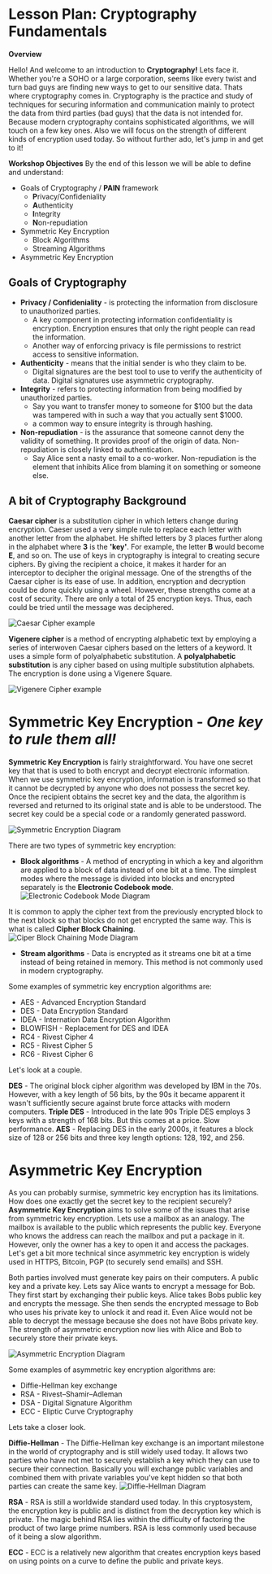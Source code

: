 # Lesson Plan: Cryptography Fundamentals

**Overview**

Hello! And welcome to an introduction to **Cryptography!** Lets face it. Whether you're a SOHO or a large corporation, seems like every twist and turn bad guys are finding new ways to get to our sensitive data. Thats where cryptography comes in. Cryptography is the practice and study of techniques for securing information and communication mainly to protect the data from third parties (bad guys) that the data is not intended for. Because modern cryptography contains sophisticated algorithms, we will touch on a few key ones. Also we will focus on the strength of different kinds of encryption used today. So without further ado, let's jump in and get to it!


**Workshop Objectives**
By the end of this lesson we will be able to define and understand:

 - Goals of Cryptography / **PAIN** framework
	 - **P**rivacy/Confideniality
	 - **A**uthenticity
	 - **I**ntegrity
	 - **N**on-repudiation
 - Symmetric Key Encryption
	 - Block Algorithms
	 - Streaming Algorithms
 - Asymmetric Key Encryption


## Goals of Cryptography

 - **Privacy / Confideniality** - is protecting the information from disclosure to unauthorized parties.
	 - A key component in protecting information confidentiality is encryption. Encryption ensures that only the right people can read the information. 
	 - Another way of enforcing privacy is file permissions to restrict access to sensitive information.
 - **Authenticity** - means that the initial sender is who they claim to be.
	 - Digital signatures are the best tool to use to verify the authenticity of data. Digital signatures use asymmetric cryptography. 
 - **Integrity** - refers to protecting information from being modified by unauthorized parties. 
	 - Say you want to transfer money to someone for $100 but the data was tampered with in such a way that you actually sent $1000. 
	 - a common way to ensure integrity is through hashing.
 - **Non-repudiation** - is the assurance that someone cannot deny the validity of something. It provides proof of the origin of data. Non-repudiation is closely linked to authentication. 
	 - Say Alice sent a nasty email to a co-worker. Non-repudiation is the element that inhibits Alice from blaming it on something or someone else.

## A bit of Cryptography Background

**Caesar cipher** is a substitution cipher in which letters change during encryption. Caeser used a very simple rule to replace each letter with another letter from the alphabet. He shifted letters by 3 places further along in the alphabet where **3** is the **'key'**. For example, the letter **B** would become **E**, and so on. The use of keys in cryptography is integral to creating secure ciphers. By giving the recipient a choice, it makes it harder for an interceptor to decipher the original message. One of the strengths of the Caesar cipher is its ease of use. In addition, encryption and decryption could be done quickly using a wheel. However, these strengths come at a cost of security. There are only a total of 25 encryption keys. Thus, each could be tried until the message was deciphered.

![Caesar Cipher example](https://www.cdn.geeksforgeeks.org/wp-content/uploads/Caesar-Cipher-3.png)

**Vigenere cipher** is a method of encrypting alphabetic text by employing a series of interwoven Caesar ciphers based on the letters of a keyword. It uses a simple form of polyalphabetic substitution. A **polyalphabetic substitution** is any cipher based on using multiple substitution alphabets. The encryption is done using a Vigenere Square. 

![Vigenere Cipher example](https://www.researchgate.net/profile/Amin_Subandi/publication/318260132/figure/fig3/AS:513402955104258@1499416211147/Vigenere-Cipher-table.png)



# Symmetric Key Encryption - *One key to rule them all!*
**Symmetric Key Encryption** is fairly straightforward. You have one secret key that that is used to both encrypt and decrypt electronic information. When we use symmetric key encryption, information is transformed so that it cannot be decrypted by anyone who does not possess the secret key. Once the recipient obtains the secret key and the data, the algorithm is reversed and returned to its original state and is able to be understood. The secret key could be a special code or a randomly generated password. 

![Symmetric Encryption Diagram](https://www.cheapsslshop.com/blog/wp-content/uploads/2017/09/Symmetric_Encryption.png)


There are two types of symmetric key encryption:

 - **Block algorithms** - A method of encrypting in which a key and algorithm are applied to a block of data instead of one bit at a time. The simplest modes where the message is divided into blocks and encrypted separately is the **Electronic Codebook mode**. 
![Electronic Codebook Mode Diagram](https://upload.wikimedia.org/wikipedia/commons/thumb/d/d6/ECB_encryption.svg/2880px-ECB_encryption.svg.png)

 It is common to apply the cipher text from the previously encrypted block to the next block so that blocks do not get encrypted the same way. This is what is called **Cipher Block Chaining**.
 ![Ciper Block Chaining Mode Diagram](https://upload.wikimedia.org/wikipedia/commons/thumb/8/80/CBC_encryption.svg/2880px-CBC_encryption.svg.png)
 
 - **Stream algorithms** - Data is encrypted as it streams one bit at a time instead of being retained in memory. This method is not commonly used in modern cryptography.

Some examples of symmetric key encryption algorithms are:

 - AES - Advanced Encryption Standard
 - DES - Data Encryption Standard
 - IDEA - Internation Data Encryption Algorithm
 - BLOWFISH - Replacement for DES and IDEA
 - RC4 - Rivest Cipher 4
 - RC5 - Rivest Cipher 5
 - RC6 - Rivest Cipher 6

Let's look at a couple.

**DES** - The original block cipher algorithm was developed by IBM in the 70s. However, with a key length of 56 bits, by the 90s it became apparent it wasn't sufficiently secure against brute force attacks with modern computers. 
**Triple DES** - Introduced in the late 90s Triple DES employs 3 keys with a strength of 168 bits. But this comes at a price. Slow performance. 
**AES** - Replacing DES in the early 2000s, it features a block size of 128 or 256 bits and three key length options: 128, 192, and 256.

# Asymmetric Key Encryption
As you can probably surmise, symmetric key encryption has its limitations. How does one exactly get the secret key to the recipient securely?  **Asymmetric Key Encryption** aims to solve some of the issues that arise from symmetric key encryption. Lets use a mailbox as an analogy. The mailbox is available to the public which represents the public key. Everyone who knows the address can reach the mailbox and put a package in it. However, only the owner has a key to open it and access the packages. Let's get a bit more technical since asymmetric key encryption is widely used in HTTPS, Bitcoin, PGP (to securely send emails) and SSH.

Both parties involved must generate key pairs on their computers. A public key and a private key. Lets say Alice wants to encrypt a message for Bob. They first start by exchanging their public keys. Alice takes Bobs public key and encrypts the message. She then sends the encrypted message to Bob who uses his private key to unlock it and read it. Even Alice would not be able to decrypt the message because she does not have Bobs private key. The strength of asymmetric encryption now lies with Alice and Bob to securely store their private keys.


![Asymmetric Encryption Diagram](https://www.cheapsslshop.com/blog/wp-content/uploads/2017/09/Asymmetric-Encryption.png)



Some examples of asymmetric key encryption algorithms are:

 - Diffie-Hellman key exchange
 - RSA - Rivest–Shamir–Adleman
 - DSA - Digital Signature Algorithm
 - ECC - Eliptic Curve Cryptography

Lets take a closer look.

**Diffie-Hellman** - The Diffie-Hellman key exchange is an important milestone in the world of cryptography and is still widely used today. It allows two parties who have not met to securely establish a key which they can use to secure their connection. Basically you will exchange public variables and combined them with private variables you've kept hidden so that both parties can create the same key.
![Diffie-Hellman Diagram](https://i.stack.imgur.com/n4jBE.png)


**RSA** - RSA is still a worldwide standard used today. In this cryptosystem, the encryption key is public and is distinct from the decryption key which is private. The magic behind RSA lies within the difficulty of factoring the product of two large prime numbers. RSA is less commonly used because of it being a slow algorithm.

**ECC** - ECC is a relatively new algorithm that creates encryption keys based on using points on a curve to define the public and private keys. 